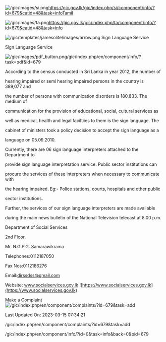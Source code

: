 <!-- Source: https://gic.gov.lk/gic/index.php/en/component/info/?id=679&catid=48&task=info -->

![/gic/images/si.png](/gic/images/si.png)https://gic.gov.lk/gic/index.php/si/component/info/?id=679&catid=48&task=infoTamil

![/gic/images/ta.png](/gic/images/ta.png)https://gic.gov.lk/gic/index.php/ta/component/info/?id=679&catid=48&task=info

![/gic/templates/jamesolite/images/arrow.png](/gic/templates/jamesolite/images/arrow.png) Sign Language Service

Sign Language Service

![/gic/images/pdf_button.png](/gic/images/pdf_button.png)/gic/index.php/en/component/info/?task=pdf&id=679

According to the census conducted in Sri Lanka in year 2012, the number of

hearing impaired or semi hearing impaired persons in the country is 389,077 and

the number of persons with communication disorders is 180,833. The medium of

communication for the provision of educational, social, cultural services as

well as medical, health and legal faciltiies to them is the sign language. The

cabinet of ministers took a policy decision to accept the sign language as a

language on 05.09.2010.

Currently, there are 06 sign language interpreters attached to the Department to

provide sign language interpretation service. Public sector institutions can

procure the services of these interpreters when necessary to communicate with

the hearing impaired. Eg:- Police stations, courts, hospitals and other public

sector institutions.

Further, the services of our sign language interpreters are made available

during the main news bulletin of the National Television telecast at 8.00 p.m.

Department of Social Services

2nd Floor,

Mr. N.G.P.G. Samarawikrama

Telephones:0112187050

Fax Nos:0112186276

Email:dirssdss@gmail.com

Website: www.socialservices.gov.lk ![https://www.socialservices.gov.lk](https://www.socialservices.gov.lk)

Make a Complaint ![/gic/index.php/en/component/complaints/?id=679&task=add](/gic/index.php/en/component/complaints/?id=679&task=add)

Last Updated On: 2023-03-15 07:34:21

/gic/index.php/en/component/complaints/?id=679&task=add

/gic/index.php/en/component/info/?id=0&task=info&back=0&pid=679